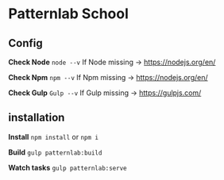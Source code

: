 # Patternlab School

## Config

**Check Node**
`node --v`
If Node missing -> https://nodejs.org/en/

**Check Npm**
`npm --v`
If Npm missing -> https://nodejs.org/en/

**Check Gulp**
`Gulp --v`
If Gulp missing -> https://gulpjs.com/

## installation

**Install**
`npm install` or `npm i`

**Build**
`gulp patternlab:build`

**Watch tasks**
`gulp patternlab:serve`



